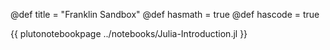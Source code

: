 @def title = "Franklin Sandbox"
@def hasmath = true
@def hascode = true

{{ plutonotebookpage ../notebooks/Julia-Introduction.jl }}

